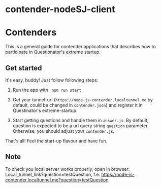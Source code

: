 # contender-nodeSJ-client

# Contenders

This is a general guide for contender applications that describes how to  
participate in Questionator's extreme startup.

## Get started

It's easy, buddy! Just follow following steps:

1. Run the app with ``` npm run start```

2. Get your tunnel-url (```https://node-js-contender.localtunnel.me``` by default, could be changed in ```contender.json```)
 and register it in Questinator's extreme-startup.
 
3. Start getting questions and handle them in ```answer.js```. 
By default, question is expected to be a url query string  ```question``` parameter. Otherwise, you should adjust your ```contender.js```.    

That's all! Feel the start-up flavour and have fun.


## Note
 To check you local server works properly, open in browser: Local_tunnel_link?question=testQuestion, f.e. https://node-js-contender.localtunnel.me?question=testQuestion 
